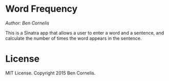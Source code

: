Word Frequency
==========================

*Author: Ben Cornelis*

This is a Sinatra app that allows a user to enter a word and a sentence, and
calculate the number of times the word appears in the sentence.

License
=========

MIT License. Copyright 2015 Ben Cornelis.
